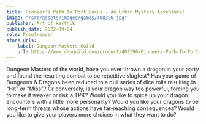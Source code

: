 ```yaml
---
title: Pioneer's Path To Port Luxus - An Urban Mystery Adventure!
image: "/src/assets/images/games/408396.jpg"
publisher: Art of Karthik
publish_date: 2022-09-04
role: Proofreader
store_urls:
  - label: Dungeon Masters Guild
    url: https://www.dmsguild.com/product/408396/Pioneers-Path-To-Port-Luxus-An-Urban-Mystery-Adventure
---
```


Dungeon Masters of the world, have you ever thrown a dragon at your party and found the resulting combat to be repetitive slugfest? Has your game of Dungeons & Dragons been reduced to a dull series of dice rolls resulting in "Hit" or "Miss"? Or conversely, is your dragon way too powerful, forcing you to make it weaker or risk a TPK? Would you like to spice up your dragon encounters with a little more personality? Would you like your dragons to be long-term threats whose actions have far-reaching consequences? Would you like to give your players more choices in what they want to do?